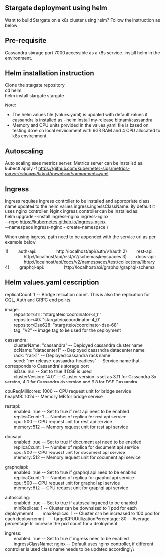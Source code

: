## Stargate deployment using helm
Want to build Stargate on a k8s cluster using helm? Follow the instruction as below

## Pre-requisite

Cassandra storage port 7000 accessible as a k8s service.
install helm in the environment.

## Helm installation instruction
Clone the stargate repository  
cd helm  
helm install stargate stargate

Note:
  - The helm values file (values.yaml) is updated with default values if cassandra is installed as - helm install my-release bitnami/cassandra
  - Memory and CPU units provided in the values.yaml file is based on testing done on local environment with 6GB RAM and 4 CPU allocated to k8s environment.

## Autoscaling
Auto scaling uses metrics server. Metrics server can be installed as:\
kubectl apply -f https://github.com/kubernetes-sigs/metrics-server/releases/latest/download/components.yaml

## Ingress
Ingress requires ingress controller to be installed and appropriate class name updated to the helm values ingress.ingressClassName. By default it uses nginx controller. Nginx ingress controller can be installed as:\
 helm upgrade --install ingress-nginx ingress-nginx \
   --repo https://kubernetes.github.io/ingress-nginx \
   --namespace ingress-nginx --create-namespace \

When using ingress, path need to be appended with the service url as per example below

1)&emsp;&emsp; auth-api: &emsp;&emsp;&emsp;&emsp; http://localhost/api/auth/v1/auth
2)&emsp;&emsp; rest-api: &emsp;&emsp;&emsp;&emsp; http://localhost/api/rest/v2/schemas/keyspaces
3)&emsp;&emsp; docs-api: &emsp;&emsp;&emsp;&emsp; http://localhost/api/docs/v2/namespaces/test/collections/library
4)&emsp;&emsp; graphql-api: &emsp;&emsp;&emsp;&emsp; http://localhost/api/graphql/graphql-schema



## Helm values.yaml description

replicaCount: 1 -- Bridge relication count. This is also the replication for CQL, Auth and GRPC end points.

image:\
&emsp;&emsp;repository311: "stargateio/coordinator-3_11"\
&emsp;&emsp;repository40: "stargateio/coordinator-4_0"\
&emsp;&emsp;repositoryDse628: "stargateio/coordinator-dse-68"\
&emsp;&emsp;tag: "v2" -- image tag to be used for the deployment

cassandra:\
&emsp;&emsp;clusterName: "cassandra" -- Deployed cassandra cluster name\
&emsp;&emsp;dcName: "datacenter1"  -- Deployed cassandra datacenter name\
&emsp;&emsp;rack: "rack1" -- Deployed cassandra rack name\
&emsp;&emsp;seed: "my-release-cassandra-headless" -- Service name that corresponds to Cassandra's storage port\
&emsp;&emsp;isDse: null -- Set to true if DSE is used\
&emsp;&emsp;clusterVersion: "4.0" -- CLuster version is set as 3.11 for Cassandra 3x version, 4.0 for Cassandra 4x version and 6.8 for DSE Cassandra

cpuReqMillicores: 1000  -- CPU request unit for bridge service\
heapMB: 1024 -- Memory MB for bridge service

restapi:\
&emsp;&emsp;enabled: true -- Set to true if rest api need to be enabled\
&emsp;&emsp;replicaCount: 1 -- Number of replica for rest api service\
&emsp;&emsp;cpu: 500 -- CPU request unit for rest api service\
&emsp;&emsp;memory: 512 -- Memory request unit for rest api service

docsapi:\
&emsp;&emsp;enabled: true -- Set to true if document api need to be enabled\
&emsp;&emsp;replicaCount: 1 -- Number of replica for document api service\
&emsp;&emsp;cpu: 500 -- CPU request unit for document api service\
&emsp;&emsp;memory: 512 -- Memory request unit for document api service

graphqlapi:\
&emsp;&emsp;enabled: true -- Set to true if graphql api need to be enabled\
&emsp;&emsp;replicaCount: 1 -- Number of replica for graphql api service\
&emsp;&emsp;cpu: 500 -- CPU request unit for graphql api service\
&emsp;&emsp;memory: 512 -- CPU request unit for graphql api service

autoscaling:\
&emsp;&emsp;enabled: true -- Set to true if autoscaling need to be enabled\
&emsp;&emsp;minReplicas: 1 -- Cluster can be downsized to 1 pod for each deploymemnt
&emsp;&emsp;maxReplicas: 1 -- Cluster can be increased to 100 pod for each deploymemnt
&emsp;&emsp;targetCPUUtilizationPercentage: 80 -- Average percentage to increase the pod count for a deployment

ingress:\
&emsp;&emsp;enabled: true -- Set to true if ingress need to be enabled\
&emsp;&emsp;ingressClassName: nginx -- Default uses nginx controller, if different controller is used class name needs to be updated accordingly\

